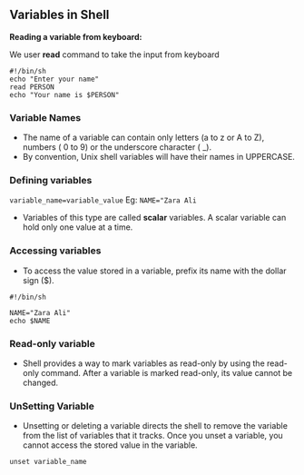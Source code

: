 ## Variables in Shell

**Reading a variable from keyboard:**

We user **read** command to take the input from keyboard

```
#!/bin/sh
echo "Enter your name"
read PERSON
echo "Your name is $PERSON"
```

### Variable Names

- The name of a variable can contain only letters (a to z or A to Z), numbers ( 0 to 9) or the underscore character ( \_).
- By convention, Unix shell variables will have their names in UPPERCASE.

### Defining variables

`variable_name=variable_value`
Eg:
`NAME="Zara Ali`

- Variables of this type are called **scalar** variables. A scalar variable can hold only one value at a time.

### Accessing variables

- To access the value stored in a variable, prefix its name with the dollar sign ($).

```
#!/bin/sh

NAME="Zara Ali"
echo $NAME
```

### Read-only variable

- Shell provides a way to mark variables as read-only by using the read-only command. After a variable is marked read-only, its value cannot be changed.

### UnSetting Variable

- Unsetting or deleting a variable directs the shell to remove the variable from the list of variables that it tracks. Once you unset a variable, you cannot access the stored value in the variable.

`unset variable_name`
